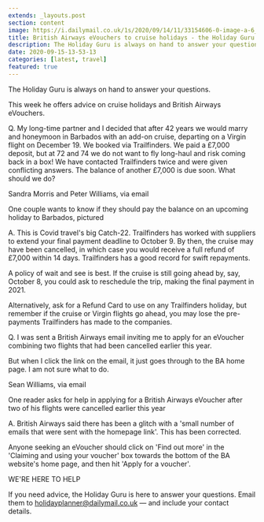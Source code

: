 ```yaml
---
extends: _layouts.post
section: content
image: https://i.dailymail.co.uk/1s/2020/09/14/11/33154606-0-image-a-6_1600077802868.jpg 
title: British Airways eVouchers to cruise holidays - the Holiday Guru solves Covid traveller queries  
description: The Holiday Guru is always on hand to answer your questions. And with the pandemic causing mass confusion among travellers, the Gurus advice has never been more sought-after. 
date: 2020-09-15-13-53-13 
categories: [latest, travel] 
featured: true 
--- 
```

The Holiday Guru is always on hand to answer your questions.

This week he offers advice on cruise holidays and British Airways eVouchers.  

Q. My long-time partner and I decided that after 42 years we would marry and honeymoon in Barbados with an add-on cruise, departing on a Virgin flight on December 19. We booked via Trailfinders. We paid a £7,000 deposit, but at 72 and 74 we do not want to fly long-haul and risk coming back in a box! We have contacted Trailfinders twice and were given conflicting answers. The balance of another £7,000 is due soon. What should we do?

Sandra Morris and Peter Williams, via email

One couple wants to know if they should pay the balance on an upcoming holiday to Barbados, pictured

A. This is Covid travel's big Catch-22. Trailfinders has worked with suppliers to extend your final payment deadline to October 9. By then, the cruise may have been cancelled, in which case you would receive a full refund of £7,000 within 14 days. Trailfinders has a good record for swift repayments.

A policy of wait and see is best. If the cruise is still going ahead by, say, October 8, you could ask to reschedule the trip, making the final payment in 2021. 

Alternatively, ask for a Refund Card to use on any Trailfinders holiday, but remember if the cruise or Virgin flights go ahead, you may lose the pre-payments Trailfinders has made to the companies.

Q. I was sent a British Airways email inviting me to apply for an eVoucher combining two flights that had been cancelled earlier this year. 

But when I click the link on the email, it just goes through to the BA home page. I am not sure what to do.

Sean Williams, via email

One reader asks for help in applying for a British Airways eVoucher after two of his flights were cancelled earlier this year 

A. British Airways said there has been a glitch with a 'small number of emails that were sent with the homepage link'. This has been corrected. 

Anyone seeking an eVoucher should click on 'Find out more' in the 'Claiming and using your voucher' box towards the bottom of the BA website's home page, and then hit 'Apply for a voucher'.

WE'RE HERE TO HELP

If you need advice, the Holiday Guru is here to answer your questions. Email them to holidayplanner@dailymail.co.uk — and include your contact details.  

